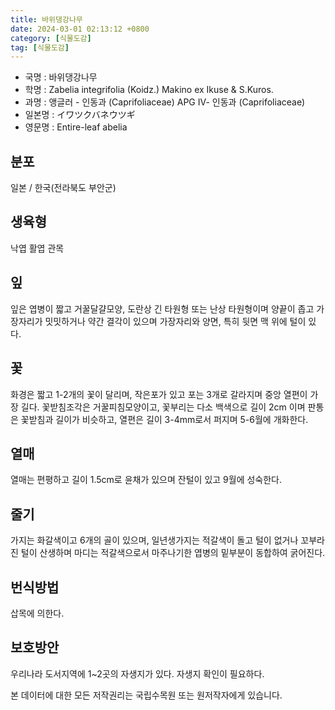 ```yaml
---
title: 바위댕강나무
date: 2024-03-01 02:13:12 +0800
category: [식물도감]
tag: [식물도감]
---
```




- 국명 : 바위댕강나무
- 학명 : Zabelia integrifolia (Koidz.) Makino ex Ikuse & S.Kuros.
- 과명 : 앵글러 - 인동과 (Caprifoliaceae) APG Ⅳ- 인동과 (Caprifoliaceae)
- 일본명 : イワツクバネウツギ
- 영문명 : Entire-leaf abelia


## 분포
일본 / 한국(전라북도 부안군) 
## 생육형
낙엽 활엽 관목
## 잎
잎은 엽병이 짧고 거꿀달걀모양, 도란상 긴 타원형 또는 난상 타원형이며 양끝이 좁고 가장자리가 밋밋하거나 약간 결각이 있으며 가장자리와 양면, 특히 뒷면 맥 위에 털이 있다.
## 꽃
화경은 짧고 1-2개의 꽃이 달리며, 작은포가 있고 포는 3개로 갈라지며 중앙 열편이 가장 길다. 꽃받침조각은 거꿀피침모양이고, 꽃부리는 다소 백색으로 길이 2cm 이며 판통은 꽃받침과 길이가 비슷하고, 열편은 길이 3-4mm로서 퍼지며 5-6월에 개화한다.
## 열매
열매는 편평하고 길이 1.5cm로 윤채가 있으며 잔털이 있고 9월에 성숙한다.
## 줄기
가지는 화갈색이고 6개의 골이 있으며, 일년생가지는 적갈색이 돌고 털이 없거나 꼬부라진 털이 산생하며 마디는 적갈색으로서 마주나기한 엽병의 밑부분이 동합하여 굵어진다.
## 번식방법
삽목에 의한다.
## 보호방안
우리나라 도서지역에 1~2곳의 자생지가 있다. 자생지 확인이 필요하다.






본 데이터에 대한 모든 저작권리는 국립수목원 또는 원저작자에게 있습니다.
